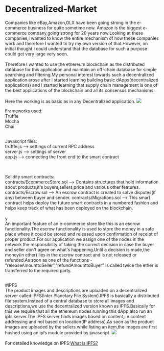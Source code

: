 # Decentralized-Market
Companies like eBay,Amazon,OLX have been going strong in the e-commerce business for quite sometime now.
Amazon is the biggest e-commerce company,going strong for 20 years now.Looking at these companies,I wanted to know the entire mechanism of how these companies work and therefore I wanted to try my own version of that.However, on initial thought i could understand that the database for such a purpose could get very large very soon.
<br><br>
Therefore I wanted to use the ethereum blockchain as the distributed database for this application and maintain an off-chain database for simple searching and filtering.My personal interest towards such a decentralized application arose after I started learning building basic dApps(decentralized applications) and I started learning that supply chain management is one of the best applications of the blockchain and all its consensus mechanisms.
<br><br>
Here the working is as basic as in any Decentralized application.
<img src="https://softwaremill.com/images/uploads/2017/08/ethereum/dapp-architecture.d5f387af.png">


Frameworks used:<br>
Truffle<br>
Mocha<br>
Chai<br><br>

Javascript files:<br>
truffle.js --> settings of current RPC address<br>
server.js --> settings of server<br>
app.js --> connecting the front end to the smart contract
<br><br><br>

Solidity smart contracts:<br>
contracts/EcommerceStore.sol --> Contains structures that hold information about products,it's buyers,sellers,price and various other features.
<br>contracts/Escrow.sol --> An escrow contract is created to solve disputes(if any) between buyer and sender. 
contracts/Migrations.sol --> This smart contract helps deploy the future smart contracts in a numbered fashion and helps keep track of what has been deployed on the blockchain.<br>
<br>y
<br>
An important feature of an e-commerce store like this is an escrow functionality.The escrow functionality is used to store the money in a safe place where it could be stored and released upon confirmation of receipt of proper product.For our application we assign one of the nodes in the network the responsibility of taking the correct decision in case the buyer and seller don't agree on what's happening.Until a decision is made,the money(in ether) lies in the escrow contract and is not released or refunded.As soon as one of the functions - "releaseAmounttoSeller","refundAmounttoBuyer" is called twice the ether is transferred to the required party.
<br><br>

#IPFS
<br>
The product images and descriptions are uploaded on a decentralized server called IPFS(Inter Planetary File System).IPFS is basically a distributed file system.Instead of a central database to store all images and descriptions,we use the decentralized version known as IPFS.Basically for this we require that all the ethereum nodes running this dApp also run an ipfs server.The IPFS server finds images based on content,i.e.content addressing and not based on location(IP address).As soon as the product images are uploaded by the sellers while listing an item,the images are first hashed using an ipfs module provided by javascript. 
<img src="https://karl.tech/content/images/2016/03/dapp-basic-structure.png"> 
<br><br>
For detailed knowledge on IPFS:<a href="https://medium.com/@ConsenSys/an-introduction-to-ipfs-9bba4860abd0">What is IPFS?</a> 



